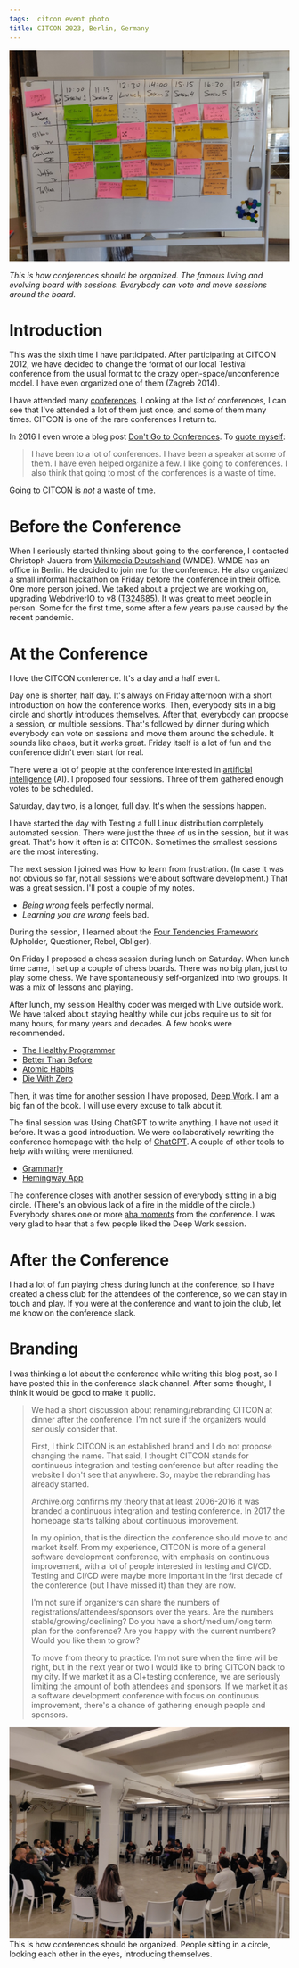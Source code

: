 ```yaml
---
tags:  citcon event photo
title: CITCON 2023, Berlin, Germany
---
```

![Sessions](assets/2023/citcon-2023/sessions.jpg "Sessions")

*This is how conferences should be organized. The famous living and evolving board with sessions. Everybody can vote and move sessions around the board.*

# Introduction

This was the sixth time I have participated. After participating at CITCON 2012, we have decided to change the format of our local Testival conference from the usual format to the crazy open-space/unconference model. I have even organized one of them (Zagreb 2014).

I have attended many [conferences](tags/event). Looking at the list of conferences, I can see that I've attended a lot of them just once, and some of them many times. CITCON is one of the rare conferences I return to.

In 2016 I even wrote a blog post [Don't Go to Conferences](dont-go-to-conferences). To [quote myself](https://en.wikipedia.org/wiki/Jumping_the_shark):

> I have been to a lot of conferences. I have been a speaker at some of them. I have even helped organize a few. I like going to conferences. I also think that going to most of the conferences is a waste of time.

Going to CITCON is *not* a waste of time.

# Before the Conference

When I seriously started thinking about going to the conference, I contacted Christoph Jauera from [Wikimedia Deutschland](https://en.wikipedia.org/wiki/Wikimedia_Deutschland) (WMDE). WMDE has an office in Berlin. He decided to join me for the conference. He also organized a small informal hackathon on Friday before the conference in their office. One more person joined. We talked about a project we are working on, upgrading WebdriverIO to v8 ([T324685](https://phabricator.wikimedia.org/T324685)). It was great to meet people in person. Some for the first time, some after a few years pause caused by the recent pandemic.

# At the Conference

I love the CITCON conference. It's a day and a half event.

Day one is shorter, half day. It's always on Friday afternoon with a short introduction on how the conference works. Then, everybody sits in a big circle and shortly introduces themselves. After that, everybody can propose a session, or multiple sessions. That's followed by dinner during which everybody can vote on sessions and move them around the schedule. It sounds like chaos, but it works great. Friday itself is a lot of fun and the conference didn't even start for real.

There were a lot of people at the conference interested in [artificial intelligence](https://en.wikipedia.org/wiki/Artificial_intelligence) (AI). I proposed four sessions. Three of them gathered enough votes to be scheduled.

Saturday, day two, is a longer, full day. It's when the sessions happen.

I have started the day with Testing a full Linux distribution completely automated session. There were just the three of us in the session, but it was great. That's how it often is at CITCON. Sometimes the smallest sessions are the most interesting.

The next session I joined was How to learn from frustration. (In case it was not obvious so far, not all sessions were about software development.) That was a great session. I'll post a couple of my notes.

- *Being wrong* feels perfectly normal.
- *Learning you are wrong* feels bad.

During the session, I learned about the [Four Tendencies Framework](https://gretchenrubin.com/four-tendencies/) (Upholder, Questioner, Rebel, Obliger).

On Friday I proposed a chess session during lunch on Saturday. When lunch time came, I set up a couple of chess boards. There was no big plan, just to play some chess. We have spontaneously self-organized into two groups. It was a mix of lessons and playing.

After lunch, my session Healthy coder was merged with Live outside work. We have talked about staying healthy while our jobs require us to sit for many hours, for many years and decades. A few books were recommended.

- [The Healthy Programmer](https://healthyprog.com)
- [Better Than Before](https://gretchenrubin.com/books/better-than-before)
- [Atomic Habits](https://jamesclear.com/atomic-habits)
- [Die With Zero](https://www.diewithzerobook.com)

Then, it was time for another session I have proposed, [Deep Work](https://filipin.eu/tags/deep-work). I am a big fan of the book. I will use every excuse to talk about it.

The final session was Using ChatGPT to write anything. I have not used it before. It was a good introduction. We were collaboratively rewriting the conference homepage with the help of [ChatGPT](https://openai.com/chatgpt). A couple of other tools to help with writing were mentioned.

- [Grammarly](https://www.grammarly.com/)
- [Hemingway App](https://hemingwayapp.com/)

The conference closes with another session of everybody sitting in a big circle. (There's an obvious lack of a fire in the middle of the circle.) Everybody shares one or more [aha moments](https://en.wikipedia.org/wiki/Eureka_effect) from the conference. I was very glad to hear that a few people liked the Deep Work session.

# After the Conference

I had a lot of fun playing chess during lunch at the conference, so I have created a chess club for the attendees of the conference, so we can stay in touch and play. If you were at the conference and want to join the club, let me know on the conference slack.

# Branding

I was thinking a lot about the conference while writing this blog post, so I have posted this in the conference slack channel. After some thought, I think it would be good to make it public.

> We had a short discussion about renaming/rebranding CITCON at dinner after the conference. I'm not sure if the organizers would seriously consider that.
>
> First, I think CITCON is an established brand and I do not propose changing the name. That said, I thought CITCON stands for continuous integration and testing conference but after reading the website I don't see that anywhere. So, maybe the rebranding has already started.
>
> Archive.org confirms my theory that at least 2006-2016 it was branded a continuous integration and testing conference. In 2017 the homepage starts talking about continuous improvement.
>
> In my opinion, that is the direction the conference should move to and market itself. From my experience, CITCON is more of a general software development conference, with emphasis on continuous improvement, with a lot of people interested in testing and CI/CD. Testing and CI/CD were maybe more important in the first decade of the conference (but I have missed it) than they are now.
>
> I'm not sure if organizers can share the numbers of registrations/attendees/sponsors over the years. Are the numbers stable/growing/declining? Do you have a short/medium/long term plan for the conference? Are you happy with the current numbers? Would you like them to grow?
>
> To move from theory to practice. I'm not sure when the time will be right, but in the next year or two I would like to bring CITCON back to my city. If we market it as a CI+testing conference, we are seriously limiting the amount of both attendees and sponsors. If we market it as a software development conference with focus on continuous improvement, there's a chance of gathering enough people and sponsors.

![Circle](assets/2023/citcon-2023/circle.jpg "Cricle")
This is how conferences should be organized. People sitting in a circle, looking each other in the eyes, introducing themselves.
